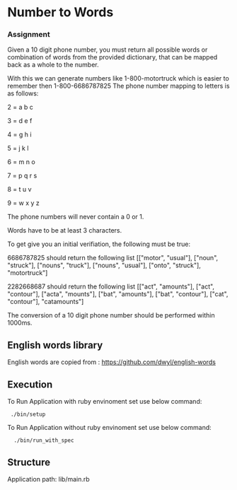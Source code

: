 # Number to Words

### Assignment

Given a 10 digit phone number, you must return all possible words or combination of words from the provided dictionary, that can be mapped back as a whole to the number.

With this we can generate numbers like 1-800-motortruck which is easier to remember then 1-800-6686787825
The phone number mapping to letters is as follows:

2 = a b c

3 = d e f

4 = g h i

5 = j k l

6 = m n o

7 = p q r s

8 = t u v

9 = w x y z

The phone numbers will never contain a 0 or 1.

Words have to be at least 3 characters.

To get give you an initial verifiation, the following must be true:

6686787825 should return the following list [["motor", "usual"], ["noun", "struck"], ["nouns", "truck"], ["nouns", "usual"], ["onto", "struck"], "motortruck"]

2282668687 should return the following list [["act", "amounts"], ["act", "contour"], ["acta", "mounts"], ["bat", "amounts"], ["bat", "contour"], ["cat", "contour"], "catamounts"]

The conversion of a 10 digit phone number should be performed within 1000ms.


## English words library

English words are copied from : https://github.com/dwyl/english-words

## Execution

To Run Application with ruby envinoment set use below command:

     ./bin/setup

To Run Application without ruby envinoment set use below command:

      ./bin/run_with_spec


## Structure

Application path: lib/main.rb
